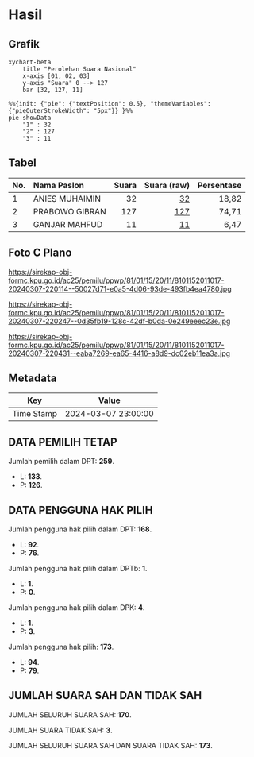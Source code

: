 # Hasil

## Grafik

```mermaid
xychart-beta
    title "Perolehan Suara Nasional"
    x-axis [01, 02, 03]
    y-axis "Suara" 0 --> 127
    bar [32, 127, 11]
```

```mermaid
%%{init: {"pie": {"textPosition": 0.5}, "themeVariables": {"pieOuterStrokeWidth": "5px"}} }%%
pie showData
    "1" : 32
    "2" : 127
    "3" : 11
```

## Tabel

| No. | Nama Paslon    | Suara | Suara (raw) | Persentase |
|:--- |:-------------- | -----:| -----------:| ----------:|
| 1   | ANIES MUHAIMIN | 32    | [32][p-1]   | 18,82      |
| 2   | PRABOWO GIBRAN | 127   | [127][p-2]  | 74,71      |
| 3   | GANJAR MAHFUD  | 11    | [11][p-3]   | 6,47       |


[p-1]: https://github.com/gigit-pemilu/pemilu-2024/blob/main/pilpres/hitung-suara/sub/81-maluku/sub/01-maluku-tengah/sub/15-leihitu/sub/2011-hila/sub/017-tps/sub/paslon-1.txt
[p-2]: https://github.com/gigit-pemilu/pemilu-2024/blob/main/pilpres/hitung-suara/sub/81-maluku/sub/01-maluku-tengah/sub/15-leihitu/sub/2011-hila/sub/017-tps/sub/paslon-2.txt
[p-3]: https://github.com/gigit-pemilu/pemilu-2024/blob/main/pilpres/hitung-suara/sub/81-maluku/sub/01-maluku-tengah/sub/15-leihitu/sub/2011-hila/sub/017-tps/sub/paslon-3.txt

## Foto C Plano

https://sirekap-obj-formc.kpu.go.id/ac25/pemilu/ppwp/81/01/15/20/11/8101152011017-20240307-220114--50027d71-e0a5-4d06-93de-493fb4ea4780.jpg

https://sirekap-obj-formc.kpu.go.id/ac25/pemilu/ppwp/81/01/15/20/11/8101152011017-20240307-220247--0d35fb19-128c-42df-b0da-0e249eeec23e.jpg

https://sirekap-obj-formc.kpu.go.id/ac25/pemilu/ppwp/81/01/15/20/11/8101152011017-20240307-220431--eaba7269-ea65-4416-a8d9-dc02eb11ea3a.jpg


## Metadata

| Key        | Value               |
| ---------- | ------------------- |
| Time Stamp | 2024-03-07 23:00:00 |


## DATA PEMILIH TETAP

Jumlah pemilih dalam DPT: **259**.
 * L: **133**.
 * P: **126**.

## DATA PENGGUNA HAK PILIH

Jumlah pengguna hak pilih dalam DPT: **168**.
 * L: **92**.
 * P: **76**.

Jumlah pengguna hak pilih dalam DPTb: **1**.
 * L: **1**.
 * P: **0**.

Jumlah pengguna hak pilih dalam DPK: **4**.
 * L: **1**.
 * P: **3**.

Jumlah pengguna hak pilih: **173**.
 * L: **94**.
 * P: **79**.

## JUMLAH SUARA SAH DAN TIDAK SAH

JUMLAH SELURUH SUARA SAH: **170**.

JUMLAH SUARA TIDAK SAH: **3**.

JUMLAH SELURUH SUARA SAH DAN SUARA TIDAK SAH: **173**.


